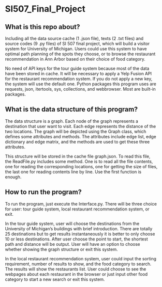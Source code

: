# SI507_Final_Project

## What is this repo about?
Including all the data source cache (1 .json file), texts (2 .txt files) and source codes (9 .py files) of SI 507 final project, which will build a visitor system for University of Michigan. Users could use this system to have optimal path planning of the spots they choose, or to browse the restaurant recommendation in Ann Arbor based on their choice of food category.

No need of API keys for the tour guide system because most of the data have been stored in cache. It will be necessary to apply a Yelp Fusion API for the restaurant recommendation system. If you do not apply a new key, the system will use the default one. Python packages this program uses are requests, json, itertools, sys, collections, and webbrowser. Most are built-in packages.

## What is the data structure of this program?
The data structure is a graph. Each node of the graph represents a destination that user want to visit. Each edge represents the distance of the two locations. The graph will be depicted using the Graph class, which defines some attributes and methods. The attributes include edge list, edge dictionary and edge matrix, and the methods are used to get these three attributes. 

This structure will be stored in the cache file graph.json. To read this file, the ReadFile.py includes some method. One is to read all the file contents, one for reading the corresponding locations, one for getting the size of files, the last one for reading contents line by line. Use the first function is enough.

## How to run the program?
To run the program, just execute the Interface.py. There will be three choice for user: tour guide system, local restaurant recommendation system, or exit.

In the tour guide system, user will choose the destinations from the University of Michigan’s buildings with brief introduction. There are totally 25 destinations but to get results instantaneously it is better to only choose 10 or less destinations. After user choose the point to start, the shortest path and distance will be output. User will have an option to choose whether showing the graph structure or exit this system.

In the local restaurant recommendation system, user could input the sorting requirement, number of results to show, and the food category to search. The results will show the restaurants list. User could choose to see the webpages about each restaurant in the browser or just input other food category to start a new search or exit this system.
